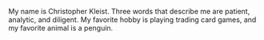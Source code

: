 My name is Christopher Kleist. Three words that describe me are patient, analytic, and diligent.
My favorite hobby is playing trading card games, and my favorite animal is a penguin.
